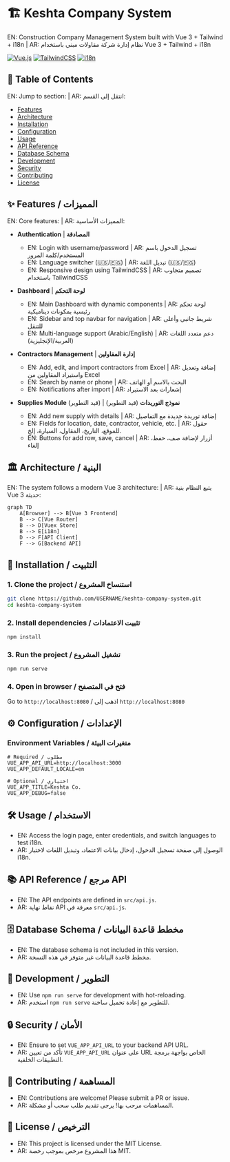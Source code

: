 # 🏗️ Keshta Company System

EN: Construction Company Management System built with Vue 3 + Tailwind + i18n | AR: نظام إدارة شركة مقاولات مبني باستخدام Vue 3 + Tailwind + i18n

[![Vue.js](https://img.shields.io/badge/Vue.js-3.x-4FC08D?logo=vue.js)](https://vuejs.org/)
[![TailwindCSS](https://img.shields.io/badge/Tailwind-3.x-38B2AC?logo=tailwind-css)](https://tailwindcss.com/)
[![i18n](https://img.shields.io/badge/i18n-9.x-yellow)](https://kazupon.github.io/vue-i18n/)

## 📑 Table of Contents

EN: Jump to section: | AR: انتقل إلى القسم:

- [Features](#-features--المميزات)
- [Architecture](#-architecture--البنية)
- [Installation](#-installation--التثبيت)
- [Configuration](#-configuration--الإعدادات)
- [Usage](#-usage--الاستخدام)
- [API Reference](#-api-reference--مرجع-api)
- [Database Schema](#-database-schema--مخطط-قاعدة-البيانات)
- [Development](#-development--التطوير)
- [Security](#️-security--الأمان)
- [Contributing](#-contributing--المساهمة)
- [License](#-license--الترخيص)

## ✨ Features / المميزات

EN: Core features: | AR: المميزات الأساسية:

- **Authentication** | **المصادقة**
  - EN: Login with username/password | AR: تسجيل الدخول باسم المستخدم/كلمة المرور
  - EN: Language switcher (🇺🇸/🇪🇬) | AR: تبديل اللغة (🇺🇸/🇪🇬)
  - EN: Responsive design using TailwindCSS | AR: تصميم متجاوب باستخدام TailwindCSS

- **Dashboard** | **لوحة التحكم**
  - EN: Main Dashboard with dynamic components | AR: لوحة تحكم رئيسية بمكونات ديناميكية
  - EN: Sidebar and top navbar for navigation | AR: شريط جانبي وأعلى للتنقل
  - EN: Multi-language support (Arabic/English) | AR: دعم متعدد اللغات (العربية/الإنجليزية)

- **Contractors Management** | **إدارة المقاولين**
  - EN: Add, edit, and import contractors from Excel | AR: إضافة وتعديل واستيراد المقاولين من Excel
  - EN: Search by name or phone | AR: البحث بالاسم أو الهاتف
  - EN: Notifications after import | AR: إشعارات بعد الاستيراد

- **Supplies Module** (قيد التطوير) | **نموذج التوريدات** (قيد التطوير)
  - EN: Add new supply with details | AR: إضافة توريدة جديدة مع التفاصيل
  - EN: Fields for location, date, contractor, vehicle, etc. | AR: حقول للموقع، التاريخ، المقاول، السيارة، إلخ.
  - EN: Buttons for add row, save, cancel | AR: أزرار لإضافة صف، حفظ، إلغاء

## 🏛 Architecture / البنية

EN: The system follows a modern Vue 3 architecture: | AR: يتبع النظام بنية Vue 3 حديثة:

```mermaid
graph TD
    A[Browser] --> B[Vue 3 Frontend]
    B --> C[Vue Router]
    B --> D[Vuex Store]
    B --> E[i18n]
    D --> F[API Client]
    F --> G[Backend API]
```

## 🚀 Installation / التثبيت

### 1. Clone the project / استنساخ المشروع
```bash
git clone https://github.com/USERNAME/keshta-company-system.git
cd keshta-company-system
```

### 2. Install dependencies / تثبيت الاعتمادات
```bash
npm install
```

### 3. Run the project / تشغيل المشروع
```bash
npm run serve
```

### 4. Open in browser / فتح في المتصفح
Go to `http://localhost:8080` / اذهب إلى `http://localhost:8080`

## ⚙️ Configuration / الإعدادات

### Environment Variables / متغيرات البيئة

```env
# Required / مطلوب
VUE_APP_API_URL=http://localhost:3000
VUE_APP_DEFAULT_LOCALE=en

# Optional / اختياري
VUE_APP_TITLE=Keshta Co.
VUE_APP_DEBUG=false
```

## 🛠 Usage / الاستخدام

- EN: Access the login page, enter credentials, and switch languages to test i18n.
- AR: الوصول إلى صفحة تسجيل الدخول، إدخال بيانات الاعتماد، وتبديل اللغات لاختبار i18n.

## 📚 API Reference / مرجع API

- EN: The API endpoints are defined in `src/api.js`.
- AR: نقاط نهاية API معرفة في `src/api.js`.

## 🗄 Database Schema / مخطط قاعدة البيانات

- EN: The database schema is not included in this version.
- AR: مخطط قاعدة البيانات غير متوفر في هذه النسخة.

## 🔧 Development / التطوير

- EN: Use `npm run serve` for development with hot-reloading.
- AR: استخدم `npm run serve` للتطوير مع إعادة تحميل ساخنة.

## 🔒 Security / الأمان

- EN: Ensure to set `VUE_APP_API_URL` to your backend API URL.
- AR: تأكد من تعيين `VUE_APP_API_URL` على عنوان URL الخاص بواجهة برمجة التطبيقات الخلفية.

## 🤝 Contributing / المساهمة

- EN: Contributions are welcome! Please submit a PR or issue.
- AR: المساهمات مرحب بها! يرجى تقديم طلب سحب أو مشكلة.

## 📜 License / الترخيص

- EN: This project is licensed under the MIT License.
- AR: هذا المشروع مرخص بموجب رخصة MIT.






